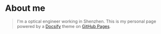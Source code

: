 # About me

> I'm a optical engineer working in Shenzhen. This is my personal page powered by a [Docsify][1] theme on [GitHub Pages][2].

[1]: https://docsify.js.org
[2]: https://pages.github.com/
